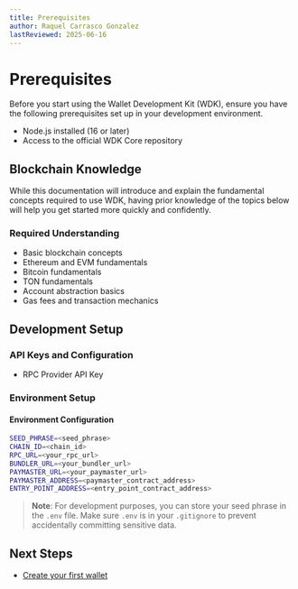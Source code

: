 ```yaml
---
title: Prerequisites
author: Raquel Carrasco Gonzalez
lastReviewed: 2025-06-16
---
```


# Prerequisites

Before you start using the Wallet Development Kit (WDK), ensure you have the following prerequisites set up in your development environment.

- Node.js installed (16 or later)
- Access to the official WDK Core repository


## Blockchain Knowledge

While this documentation will introduce and explain the fundamental concepts required to use WDK, having prior knowledge of the topics below will help you get started more quickly and confidently.

### Required Understanding

- Basic blockchain concepts
- Ethereum and EVM fundamentals
- Bitcoin fundamentals
- TON fundamentals
- Account abstraction basics
- Gas fees and transaction mechanics

## Development Setup

### API Keys and Configuration

- RPC Provider API Key

### Environment Setup

#### Environment Configuration

```bash
SEED_PHRASE=<seed_phrase>
CHAIN_ID=<chain_id>
RPC_URL=<your_rpc_url>
BUNDLER_URL=<your_bundler_url>
PAYMASTER_URL=<your_paymaster_url>
PAYMASTER_ADDRESS=<paymaster_contract_address>
ENTRY_POINT_ADDRESS=<entry_point_contract_address>
```

> **Note**: For development purposes, you can store your seed phrase in the `.env` file. Make sure `.env` is in your `.gitignore` to prevent accidentally committing sensitive data.



## Next Steps

* [Create your first wallet](2-getting-started/quick-start.md)
